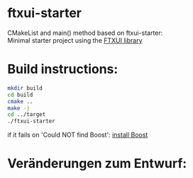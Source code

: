 # ftxui-starter

CMakeList and main() method based on ftxui-starter:  
Minimal starter project using the [FTXUI library](https://github.com/ArthurSonzogni/ftxui)

# Build instructions:

~~~bash
mkdir build
cd build
cmake ..
make -j
cd ../target
./ftxui-starter
~~~

if it fails on 'Could NOT find Boost': 
[install Boost](https://stackoverflow.com/questions/19029175/installing-boost-in-debian-for-codeblocks)

# Ver&auml;nderungen zum Entwurf:


